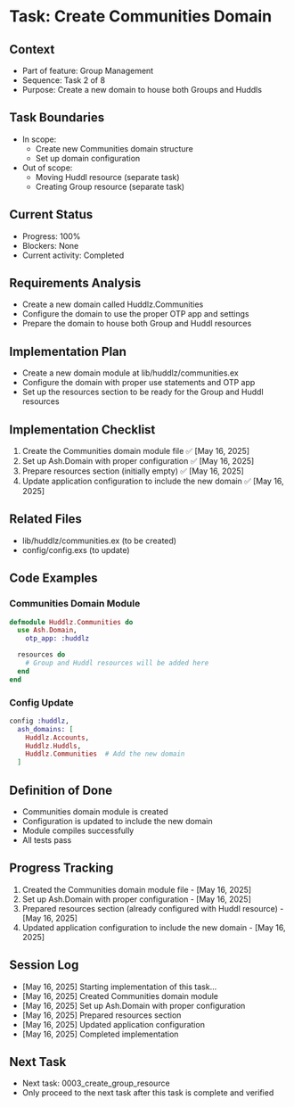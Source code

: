 # Task: Create Communities Domain

## Context
- Part of feature: Group Management
- Sequence: Task 2 of 8
- Purpose: Create a new domain to house both Groups and Huddls

## Task Boundaries
- In scope:
  - Create new Communities domain structure
  - Set up domain configuration
- Out of scope:
  - Moving Huddl resource (separate task)
  - Creating Group resource (separate task)

## Current Status
- Progress: 100%
- Blockers: None
- Current activity: Completed

## Requirements Analysis
- Create a new domain called Huddlz.Communities
- Configure the domain to use the proper OTP app and settings
- Prepare the domain to house both Group and Huddl resources

## Implementation Plan
- Create a new domain module at lib/huddlz/communities.ex
- Configure the domain with proper use statements and OTP app
- Set up the resources section to be ready for the Group and Huddl resources

## Implementation Checklist
1. Create the Communities domain module file ✅ [May 16, 2025]
2. Set up Ash.Domain with proper configuration ✅ [May 16, 2025]
3. Prepare resources section (initially empty) ✅ [May 16, 2025]
4. Update application configuration to include the new domain ✅ [May 16, 2025]

## Related Files
- lib/huddlz/communities.ex (to be created)
- config/config.exs (to update)

## Code Examples

### Communities Domain Module
```elixir
defmodule Huddlz.Communities do
  use Ash.Domain,
    otp_app: :huddlz

  resources do
    # Group and Huddl resources will be added here
  end
end
```

### Config Update
```elixir
config :huddlz,
  ash_domains: [
    Huddlz.Accounts,
    Huddlz.Huddls,
    Huddlz.Communities  # Add the new domain
  ]
```

## Definition of Done
- Communities domain module is created
- Configuration is updated to include the new domain
- Module compiles successfully
- All tests pass

## Progress Tracking
1. Created the Communities domain module file - [May 16, 2025]
2. Set up Ash.Domain with proper configuration - [May 16, 2025]
3. Prepared resources section (already configured with Huddl resource) - [May 16, 2025]
4. Updated application configuration to include the new domain - [May 16, 2025]

## Session Log
- [May 16, 2025] Starting implementation of this task...
- [May 16, 2025] Created Communities domain module
- [May 16, 2025] Set up Ash.Domain with proper configuration
- [May 16, 2025] Prepared resources section
- [May 16, 2025] Updated application configuration
- [May 16, 2025] Completed implementation

## Next Task
- Next task: 0003_create_group_resource
- Only proceed to the next task after this task is complete and verified